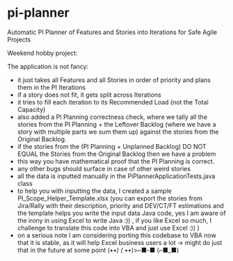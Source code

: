 # pi-planner
Automatic PI Planner of Features and Stories into Iterations for Safe Agile Projects

Weekend hobby project:

The application is not fancy:
-	it just takes all Features and all Stories in order of priority and plans them in the PI Iterations
-	if a story does not fit, it gets split across Iterations
-	it tries to fill each iteration to its Recommended Load (not the Total Capacity)
-	also added a PI Planning correctness check, where we tally all the stories from the PI Planning + the Leftover Backlog (where we have a story with multiple parts we sum them up) against the stories from the Original Backlog.
- if the stories from the (PI Planning + Unplanned Backlog) DO NOT EQUAL the Stories from the Original Backlog then we have a problem
- this way you have mathematical proof that the PI Planning is correct.
- any other bugs should surface in case of other weird stories
-	all the data is inputted manually in the PiPlannerApplicationTests.java class
-	to help you with inputting the data, I created a sample PI_Scope_Helper_Template.xlsx
(you can export the stories from Jira/Rally with their description, priority and DEV/CT/FT 
estimations and the template helps you write the input data Java code, yes I am aware of the
irony in using Excel to write Java :)) , if you like Excel so much, I challenge to translate
this code into VBA and just use Excel :)) )
- on a serious note I am considering porting this codebase to VBA now that it is stable, as it will help Excel business users a lot -> might do just that in the future at some point (•_•) ( •_•)>⌐■-■ (⌐■_■)
